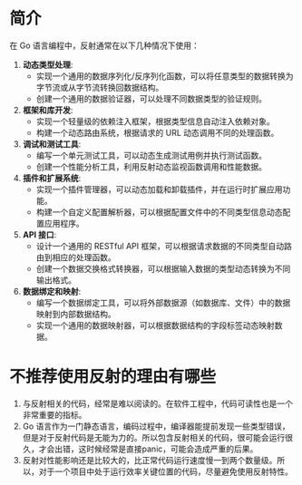 # 简介

在 Go 语言编程中，反射通常在以下几种情况下使用：

1. **动态类型处理**:
   - 实现一个通用的数据序列化/反序列化函数，可以将任意类型的数据转换为字节流或从字节流转换回数据结构。
   - 创建一个通用的数据验证器，可以处理不同数据类型的验证规则。
2. **框架和库开发**:
   - 实现一个轻量级的依赖注入框架，根据类型信息自动注入依赖对象。
   - 构建一个动态路由系统，根据请求的 URL 动态调用不同的处理函数。
3. **调试和测试工具**:
   - 编写一个单元测试工具，可以动态生成测试用例并执行测试函数。
   - 创建一个性能分析工具，利用反射动态监视函数调用和性能数据。
4. **插件和扩展系统**:
   - 实现一个插件管理器，可以动态加载和卸载插件，并在运行时扩展应用功能。
   - 构建一个自定义配置解析器，可以根据配置文件中的不同类型信息动态配置应用程序。
5. **API 接口**:
   - 设计一个通用的 RESTful API 框架，可以根据请求数据的不同类型自动路由到相应的处理函数。
   - 创建一个数据交换格式转换器，可以根据输入数据的类型动态转换为不同输出格式。
6. **数据绑定和映射**:
   - 编写一个数据绑定工具，可以将外部数据源（如数据库、文件）中的数据映射到内部数据结构。
   - 实现一个通用的数据映射器，可以根据数据结构的字段标签动态映射数据。



# 不推荐使用反射的理由有哪些

1. 与反射相关的代码，经常是难以阅读的。在软件工程中，代码可读性也是一个非常重要的指标。
2. Go 语言作为一门静态语言，编码过程中，编译器能提前发现一些类型错误，但是对于反射代码是无能为力的。所以包含反射相关的代码，很可能会运行很久，才会出错，这时候经常是直接panic，可能会造成严重的后果。
3. 反射对性能影响还是比较大的，比正常代码运行速度慢一到两个数量级。所以，对于一个项目中处于运行效率关键位置的代码，尽量避免使用反射特性。 

